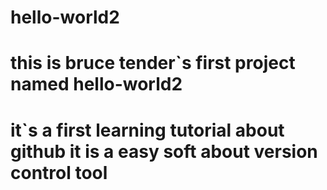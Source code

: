 # hello-world2
# this is bruce tender`s first project named hello-world2
# it`s a first learning tutorial about github it is a easy soft about version control tool

